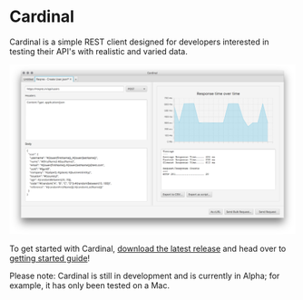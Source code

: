 # Cardinal

Cardinal is a simple REST client designed for developers interested in testing their API's with realistic and varied data.

![Cardinal Curl View](docs/images/cardinal_bulk_request_processed.png)

To get started with Cardinal, [download the latest release](https://github.com/ben-dale/cardinal/releases/download/0.1.2/cardinal-0.1.2.jar) and head over to [getting started guide](docs/overview.md)!

Please note: Cardinal is still in development and is currently in Alpha; for example, it has only been tested on a Mac.
